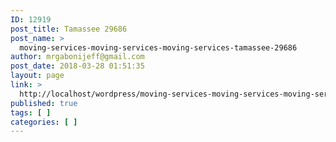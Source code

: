 ```yaml
---
ID: 12919
post_title: Tamassee 29686
post_name: >
  moving-services-moving-services-moving-services-tamassee-29686
author: mrgabonijeff@gmail.com
post_date: 2018-03-28 01:51:35
layout: page
link: >
  http://localhost/wordpress/moving-services-moving-services-moving-services-tamassee-29686/
published: true
tags: [ ]
categories: [ ]
---
```

